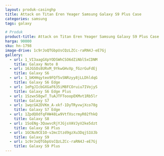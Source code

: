 ```yaml
---
layout: produk-casinghp
title: Attack on Titan Eren Yeager Samsung Galaxy S9 Plus Case
categories: samsung
tags: galaxy

# Produk
product-title: Attack on Titan Eren Yeager Samsung Galaxy S9 Plus Case
harga: 90000
sku: hn-1798
image-drive: 1c9rJoQTGbpUsCQzLZCc-raRN4J-eE7Gj
gallery:
  - url: 1_VI3aagGXpYODSWhCSO6dZiNbl5xCDNM
    title: Galaxy Note 8
  - url: 16JGSOs8URxM_9YkwGHvXp_fGzrGuFdEj
    title: Galaxy S6
  - url: 1_bKHHqyteo9FQf5vSNRzyy8jLLDhldqG
    title: Galaxy S6 Edge
  - url: 1ePgJIcbGXGaF635iM8FCOruiu7IVojyS
    title: Galaxy S6 Edge Plus
  - url: 1Szwx58gwT_TuAJTFTooopEKMvt1Rb5lr
    title: Galaxy S7
  - url: 1wqcGA2DVKm_A-xkf-1DyTRyvwjXco78g
    title: Galaxy S7 Edge
  - url: 1ZpdQOdfqFHW48Lw9VtfXscrmyR02fhkQ
    title: Galaxy S8
  - url: 1SoENg-3QuwvcRjYJGjsVAVJyV2ke5dzt
    title: Galaxy S8 Plus
  - url: 1GCNu9CE1O-v2mcItzd9gzXu3DqjS1UJb
    title: Galaxy S9
  - url: 1c9rJoQTGbpUsCQzLZCc-raRN4J-eE7Gj
    title: Galaxy S9 Plus
---
```

